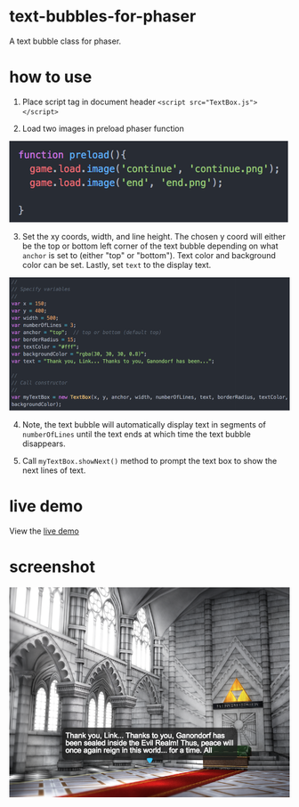 # text-bubbles-for-phaser

A text bubble class for phaser.

# how to use

1. Place script tag in document header ```<script src="TextBox.js"></script>```

2. Load two images in preload phaser function

![](./step2.png)

3. Set the xy coords, width, and line height. The chosen y coord will either be the top or bottom left corner of the text bubble depending on what ```anchor``` is set to (either "top" or "bottom"). Text color and background color can be set. Lastly, set ```text``` to the display text.

![](./step3.png)

4. Note, the text bubble will automatically display text in segments of ```numberOfLines``` until the text ends at which time the text bubble disappears.   

5. Call ```myTextBox.showNext()``` method to prompt the text box to show the next lines of text.

# live demo

View the [live demo](https://strawstack.github.com/text-bubbles-for-phaser)

# screenshot

![](./screenshot.png)
